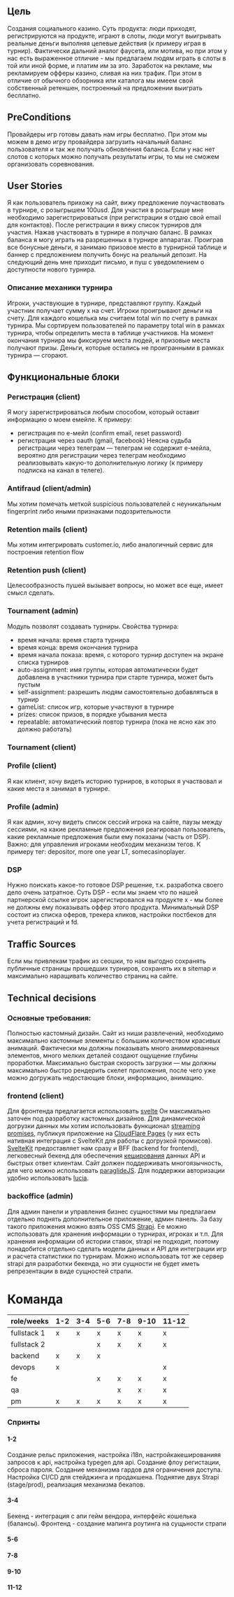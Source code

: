 ## Цель
Создания социального казино. Суть продукта: люди приходят, регистрируются на продукте, играют в слоты, люди могут выигрывать реальные деньги выполняя целевые действия (к примеру играя в турнир). Фактически дальний аналог фаусета, или мотива, но при этом у нас есть выраженное отличие - мы предлагаем людям играть в слоты в той или иной форме, и платим им за это.
Заработок на рекламе, мы рекламируем офферы казино, сливая на них трафик. При этом в отличие от обычного обзорника или каталога мы имеем свой собственный ретеншен, построенный на предложении выиграть бесплатно.

## PreConditions
Провайдеры игр готовы давать нам игры бесплатно. При этом мы можем в демо игру провайдера загрузить начальный баланс пользователя и так же получать обновления баланса. Если у нас нет слотов с которых можно получать результаты игры, то мы не сможем организовать соревнования.
## User Stories
Я как пользователь прихожу на сайт, вижу предложение поучаствовать в турнире, с розыгрышем 100usd. Для участия в розыгрыше мне необходимо зарегистрироваться (при регистрации я отдаю свой email для контактов). После регистрации я вижу список турниров для участия. Нажав участвовать в турнире я получаю баланс. В рамках баланса я могу играть на разрешенных в турнире аппаратах. Проиграв все бонусные деньги, я занимаю призовое место в турнирной таблице и баннер с предложением получить бонус на реальный депозит.
На следующий день мне приходит письмо, и пуш с уведомлением о доступности нового турнира.

### Описание механики турнира
Игроки, участвующие в турнире, представляют группу. Каждый участник получает сумму x на счет. Игроки проигрывают деньги на счету. Для каждого кошелька мы считаем total win по счету в рамках турнира. Мы сортируем пользователей по параметру total win в рамках турнира, чтобы определить места в таблице участников. На момент окончания турнира мы фиксируем места людей, и призовые места получают призы. Деньги, которые остались не проигранными в рамках турнира — сгорают.

## Функциональные блоки
### Регистрация (client)
Я могу зарегистрироваться любым способом, который оставит информацию о моем емейле. К примеру:
- регистрация по е-мейл (confirm email, reset password)
- регистрация через oauth (gmail, facebook)
Неясна судьба регистрации через телеграм — телеграм не содержит е-мейла, вероятно для регистрации через телеграм необходимо реализовывать какую-то дополнительную логику (к примеру подписка на канал в телеге).

### Antifraud (client/admin)
Мы хотим помечать меткой suspicious пользователей с неуникальным fingerprint либо иными признаками подозрительности
### Retention mails (client)
Мы хотим интегрировать customer.io, либо аналогичный сервис для построения retention flow
### Retention push (client)
Целесообразность пушей вызывает вопросы, но может все еще, имеет смысл сделать.
### Tournament (admin)
Модуль позволят создавать турниры.
Свойства турнира:
- время начала: время старта турнира
- время конца: время окончания турнира
- время начала показа: время, с которого турнир доступен на экране списка турниров
- auto-assignment: имя группы, которая автоматически будет добавлена в участники турнира при старте турнира, может быть пустым
- self-assignment: разрешить людям самостоятельно добавляться в турнир
- gameList: список игр, которые участвуют в турнире
- prizes: список призов, в порядке убывания места
- repeatable: автоматический повтор турнира (пока не ясно как это должно работать)

### Tournament (client)
### Profile (client)
Я как клиент, хочу видеть историю турниров, в которых я участвовал и какие места я занимал в турнире.
### Profile (admin)
Я как админ, хочу видеть список сессий игрока на сайте, паузы между сессиями, на какие рекламные предложения реагировал пользователь, какие рекламные предложения были ему показаны (часть от DSP).
Важно: для управления игроками необходим механизм тегов. К примеру тег: depositor, more one year LT, somecasinoplayer. 

### DSP
Нужно поискать какое-то готовое DSP решение, т.к. разработка своего дело очень затратное. Суть DSP - если мы знаем что по нашей партнерской ссылке игрок зарегистировался на продукте x -  мы более не должны ему показывать оффер этого продукта. Минимальный DSP состоит из списка оферов, трекера кликов, настройки постбеков для учета регистраций и fd.
## Traffic Sources
Если мы привлекам трафик из сеошки, то нам выгодно сохранять публичные страницы прошедших турниров, сохранять их в sitemap и максимально наращивать количество страниц на сайте.

## Technical decisions
### Основные требования:
Полностью кастомный дизайн. Сайт из ниши развлечений, необходимо максимально кастомные элементы с большим количеством красивых анимаций. Фактически мы должны показывать много анимированных элементов, много мелких деталей создают ощущение глубины проработки.
Максимально быстрая скорость загрузки — мы должны максимально быстро рендерить скелет приложения, после чего уже можно догружать недостающие блоки, информацию, анимацию.

### frontend (client)
Для фронтенда предлагается использовать [svelte](https://svelte.dev/) Он максимально заточен под разработку кастомных дизайнов. Для динамической догрузки данных мы хотим использовать функционал [streaming promises](https://geoffrich.net/posts/conditionally-stream-data/), публикуя приложение на [CloudFlare Pages](https://pages.cloudflare.com/) (у них есть нативная интеграция с SvelteKit для работы с догрузкой промисов). [SvelteKit](https://kit.svelte.dev/) предоставляет нам сразу и BFF (backend for frontend), легковесный бекенд для обеспечения [кеширования](https://developers.cloudflare.com/kv/) данных API и быстрых ответ клиентам. Сайт должен поддерживать многоязычность, для чего можно использовать [paraglideJS](https://inlang.com/m/gerre34r/library-inlang-paraglideJs). Для поддержки авторизации удобно использовать [lucia](https://lucia-auth.com/).
### backoffice (admin)
Для админ панели и управления бизнес сущностями мы предлагаем отдельно поднять дополнительное приложение, админ панель. За базу такого приложения можно взять OSS CMS [Strapi](https://strapi.io/). Ее можно использовать для хранения информации о турнирах, игроках и т.п.
Для хранения информации об истории ставок, strapi не подходит, поэтому понадобится отдельно сделать модели данных и API для интеграции игр и расчета статистики по турнирам. Можно использовать тот же сервер strapi для разработки бекенда, но эти сущности не будет иметь репрезентации в виде сущностей страпи.


# Команда

| role/weeks  | 1-2 | 3-4 | 5-6 | 7-8 | 9-10 | 11-12 |
| ----------- | --- | --- | --- | --- | ---- | ----- |
| fullstack 1 | x   | x   | x   | x   | x    | x     |
| fullstack 2 |     |     | x   | x   | x    | x     |
| backend     | x   | x   | x   |     |      |       |
| devops      | x   |     |     |     |      | x     |
| fe          |     |     | x   | x   | x    | x     |
| qa          |     |     |     | x   | x    | x     |
| pm          | x   | x   | x   | x   | x    | x     |

### Спринты
#### 1-2
Создание рельс приложения, настройка i18n, настройкакешированияя запросов к api, настройка typegen для api. 
Создание флоу регистации, сброса пароля. Создание механизма гардов для ограничения доступа.
Настройка CI/CD для стейджинга и продакшена. Поднятие двух Strapi (stage/prod), реализация механизма бекапов.
#### 3-4
Бекенд - интеграция с апи гейм вендора, интерфейс кошелька (балансы).
Фронтенд - создание мапинга роутинга на сущьности страпи

#### 5-6

#### 7-8

#### 9-10

#### 11-12
